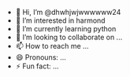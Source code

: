 - 👋 Hi, I’m @dhwhjwjwwwwww24
- 👀 I’m interested in harmond
- 🌱 I’m currently learning python
- 💞️ I’m looking to collaborate on ...
- 📫 How to reach me ...
- 😄 Pronouns: ...
- ⚡ Fun fact: ...

<!---
dhwhjwjwwwwww24/dhwhjwjwwwwww24 is a ✨ special ✨ repository because its `README.md` (this file) appears on your GitHub profile.
You can click the Preview link to take a look at your changes.
--->
